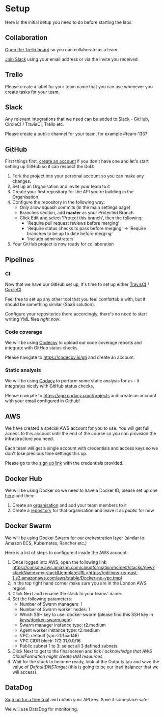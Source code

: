# Setup

Here is the initial setup you need to do before starting the labs.

## Collaboration

[Open the Trello board](https://trello.com/b/IKwQ0ljq/microservices-course) so you can collaborate as a team.

[Join Slack](https://join.slack.com/t/microservices-course/signup) using your email address or via the invite you received.

## Trello

Please create a label for your team name that you can use whenever you create tasks for your team.

## Slack

Any relevant integrations that we need can be added to Slack - GitHub, CircleCI / TravisCI, Trello etc.

Please create a public channel for your team, for example #team-1337

## GitHub

First things first, [create an account](https://github.com) if you don't have one and let's start setting up GitHub so it can respect the DoD:

1. Fork the project into your personal account so you can make any changes. 
2. Set up an Organisation and invite your team to it
3. Create your first repository for the API you're building in the Organisation
4. Configure the repository in the following way:
   * Only allow squash commits (in the main settings page)
   * Branches section, add **master** as your Protected Branch
   * Click Edit and select 'Protect this branch', then the following:
        * 'Require pull request reviews before merging'
        * 'Require status checks to pass before merging' -> 'Require branches to be up to date before merging'
        * 'Include administrators'
5. Your GitHub project is now ready for collaboration

## Pipelines

### CI

Now that we have our GitHub set up, it's time to set up either [TravisCI](https://travis-ci.org/) / [CircleCI](https://circleci.com/signup/).

Feel free to set up any other tool that you feel comfortable with, but it should be something similar (SaaS solution).

Configure your repositories there accordingly, there's no need to start writing YML files *right now*.

### Code coverage

We will be using [Codecov](http://codecov.io) to upload our code coverage reports and integrate with GitHub status checks.

Please navigate to https://codecov.io/gh and create an account.

### Static analysis

We will be using [Codacy](https://codacy.com) to perform some static analysis for us - it integrates nicely with GitHub status checks.

Please navigate to https://app.codacy.com/projects and create an account with your email configured in Github!

## AWS

We have created a special AWS account for you to use. You will get full access to this account until the end of the course so
you can provision the infrastructure you need.

Each team will get a single account with credentials and access keys so we don't lose precious time settings this up.

Please go to the [sign up link](https://and-course-sandbox.signin.aws.amazon.com/console) with the credentials provided.

## Docker Hub

We will be using Docker so we need to have a Docker ID, please set up one [here](https://hub.docker.com/) and then:

1. Create an [organisation](https://hub.docker.com/organizations/) and add your team members to it
2. Create a [repository](https://hub.docker.com/add/repository/) for that organisation and leave it as *public* for now

## Docker Swarm

We will be using Docker Swarm for our orchestration layer (similar to Amazon ECS, Kubernetes, Rancher etc.)

Here is a list of steps to configure it inside the AWS account:

1. Once logged into AWS, open the following link: https://console.aws.amazon.com/cloudformation/home#/stacks/new?stackName=my-stack&templateURL=https://editions-us-east-1.s3.amazonaws.com/aws/stable/Docker-no-vpc.tmpl
2. In the top right hand corner make sure you are in the London AWS region.
3. Click Next and rename the stack to your teams' name.
4. Set the following parameters:
    * Number of Swarm managers: 1
    * Number of Swarm worker nodes: 1
    * Which SSH key to use: docker-swarm (please find this SSH key in [keys/docker-swarm.pem](keys/docker-swarm.pem))
    * Swarm manager instance type: t2.medium
    * Agent worker instance type: t2.medium
    * VPC: default (vpc-2015ad48)
    * VPC CIDR block: 172.31.0.0/16
    * Public subnet 1 to 3: select all 3 defined subnets
5. Click Next to get to the final screen and tick *I acknowledge that AWS CloudFormation might create IAM resources.*
6. Wait for the stack to become ready, look at the Outputs tab and save the value of *DefaultDNSTarget* (this is going to be
our load balancer that we will access).

## DataDog

[Sign up for a free trial](https://app.datadoghq.com/signup/) and obtain your API key. Save it someplace safe.

We will use DataDog for monitoring.
